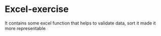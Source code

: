 # Excel-exercise
It contains some excel function that helps to validate data, sort it made it more representable
